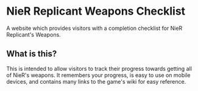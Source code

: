 # NieR Replicant Weapons Checklist
A website which provides visitors with a completion checklist for NieR Replicant's Weapons.

## What is this?
This is intended to allow visitors to track their progress towards getting all of NieR's weapons.  It remembers your progress, is easy to use on mobile devices, and contains many links to the game's wiki for easy reference.
